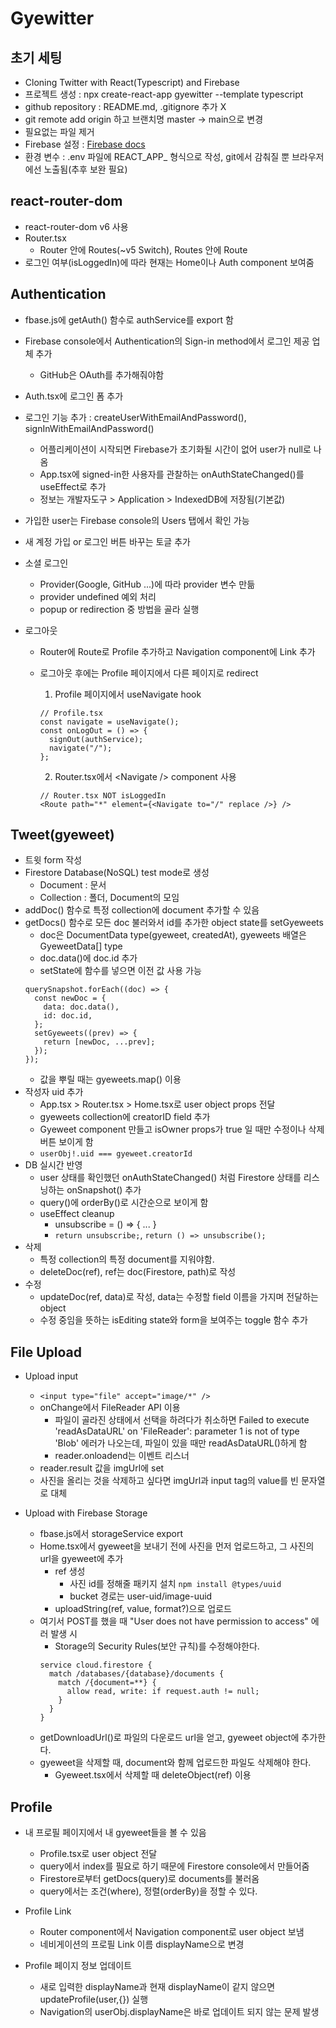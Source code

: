 # Gyewitter

## 초기 세팅

- Cloning Twitter with React(Typescript) and Firebase
- 프로젝트 생성 : npx create-react-app gyewitter --template typescript
- github repository : README.md, .gitignore 추가 X
- git remote add origin 하고 브랜치명 master -> main으로 변경
- 필요없는 파일 제거
- Firebase 설정 : [Firebase docs](https://firebase.google.com/docs/web/setup?hl=ko&authuser=0)
- 환경 변수 : .env 파일에 REACT_APP\_ 형식으로 작성, git에서 감춰질 뿐 브라우저에선 노출됨(추후 보완 필요)

## react-router-dom

- react-router-dom v6 사용
- Router.tsx
  - Router 안에 Routes(~v5 Switch), Routes 안에 Route
- 로그인 여부(isLoggedIn)에 따라 현재는 Home이나 Auth component 보여줌

## Authentication

- fbase.js에 getAuth() 함수로 authService를 export 함
- Firebase console에서 Authentication의 Sign-in method에서 로그인 제공 업체 추가
  - GitHub은 OAuth를 추가해줘야함
- Auth.tsx에 로그인 폼 추가
- 로그인 기능 추가 : createUserWithEmailAndPassword(), signInWithEmailAndPassword()
  - 어플리케이션이 시작되면 Firebase가 초기화될 시간이 없어 user가 null로 나옴
  - App.tsx에 signed-in한 사용자를 관찰하는 onAuthStateChanged()를 useEffect로 추가
  - 정보는 개발자도구 > Application > IndexedDB에 저장됨(기본값)
- 가입한 user는 Firebase console의 Users 탭에서 확인 가능
- 새 계정 가입 or 로그인 버튼 바꾸는 토글 추가
- 소셜 로그인
  - Provider(Google, GitHub ...)에 따라 provider 변수 만듦
  - provider undefined 예외 처리
  - popup or redirection 중 방법을 골라 실행
- 로그아웃

  - Router에 Route로 Profile 추가하고 Navigation component에 Link 추가
  - 로그아웃 후에는 Profile 페이지에서 다른 페이지로 redirect

    1. Profile 페이지에서 useNavigate hook

    ```
    // Profile.tsx
    const navigate = useNavigate();
    const onLogOut = () => {
      signOut(authService);
      navigate("/");
    };
    ```

    2. Router.tsx에서 \<Navigate /> component 사용

    ```
    // Router.tsx NOT isLoggedIn
    <Route path="*" element={<Navigate to="/" replace />} />
    ```

## Tweet(gyeweet)

- 트윗 form 작성
- Firestore Database(NoSQL) test mode로 생성
  - Document : 문서
  - Collection : 폴더, Document의 모임
- addDoc() 함수로 특정 collection에 document 추가할 수 있음
- getDocs() 함수로 모든 doc 불러와서 id를 추가한 object state를 setGyeweets
  - doc은 DocumentData type(gyeweet, createdAt), gyeweets 배열은 GyeweetData[] type
  - doc.data()에 doc.id 추가
  - setState에 함수를 넣으면 이전 값 사용 가능
  ```
  querySnapshot.forEach((doc) => {
    const newDoc = {
      data: doc.data(),
      id: doc.id,
    };
    setGyeweets((prev) => {
      return [newDoc, ...prev];
    });
  });
  ```
  - 값을 뿌릴 때는 gyeweets.map() 이용
- 작성자 uid 추가
  - App.tsx > Router.tsx > Home.tsx로 user object props 전달
  - gyeweets collection에 creatorID field 추가
  - Gyeweet component 만들고 isOwner props가 true 일 때만 수정이나 삭제 버튼 보이게 함
  - `userObj!.uid === gyeweet.creatorId`
- DB 실시간 반영
  - user 상태를 확인했던 onAuthStateChanged() 처럼 Firestore 상태를 리스닝하는 onSnapshot() 추가
  - query()에 orderBy()로 시간순으로 보이게 함
  - useEffect cleanup
    - unsubscribe = () => { ... }
    - `return unsubscribe;`, `return () => unsubscribe();`
- 삭제
  - 특정 collection의 특정 document를 지워야함.
  - deleteDoc(ref), ref는 doc(Firestore, path)로 작성
- 수정
  - updateDoc(ref, data)로 작성, data는 수정할 field 이름을 가지며 전달하는 object
  - 수정 중임을 뜻하는 isEditing state와 form을 보여주는 toggle 함수 추가

## File Upload

- Upload input

  - `<input type="file" accept="image/*" />`
  - onChange에서 FileReader API 이용
    - 파일이 골라진 상태에서 선택을 하려다가 취소하면 Failed to execute 'readAsDataURL' on 'FileReader': parameter 1 is not of type 'Blob' 에러가 나오는데, 파일이 있을 때만 readAsDataURL()하게 함
    - reader.onloadend는 이벤트 리스너
  - reader.result 값을 imgUrl에 set
  - 사진을 올리는 것을 삭제하고 싶다면 imgUrl과 input tag의 value를 빈 문자열로 대체

- Upload with Firebase Storage
  - fbase.js에서 storageService export
  - Home.tsx에서 gyeweet을 보내기 전에 사진을 먼저 업로드하고, 그 사진의 url을 gyeweet에 추가
    - ref 생성
      - 사진 id를 정해줄 패키지 설치 `npm install @types/uuid`
      - bucket 경로는 user-uid/image-uuid
    - uploadString(ref, value, format?)으로 업로드
  - 여기서 POST를 했을 때 "User does not have permission to access" 에러 발생 시
    - Storage의 Security Rules(보안 규칙)를 수정해야한다.
    ```
    service cloud.firestore {
      match /databases/{database}/documents {
        match /{document=**} {
          allow read, write: if request.auth != null;
        }
      }
    }
    ```
  - getDownloadUrl()로 파일의 다운로드 url을 얻고, gyeweet object에 추가한다.
  - gyeweet을 삭제할 때, document와 함께 업로드한 파일도 삭제해야 한다.
    - Gyeweet.tsx에서 삭제할 때 deleteObject(ref) 이용

## Profile

- 내 프로필 페이지에서 내 gyeweet들을 볼 수 있음
  - Profile.tsx로 user object 전달
  - query에서 index를 필요로 하기 때문에 Firestore console에서 만들어줌
  - Firestore로부터 getDocs(query)로 documents를 불러옴
  - query에서는 조건(where), 정렬(orderBy)을 정할 수 있다.
- Profile Link

  - Router component에서 Navigation component로 user object 보냄
  - 네비게이션의 프로필 Link 이름 displayName으로 변경

- Profile 페이지 정보 업데이트
  - 새로 입력한 displayName과 현재 displayName이 같지 않으면 updateProfile(user,{}) 실행
  - Navigation의 userObj.displayName은 바로 업데이트 되지 않는 문제 발생

